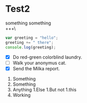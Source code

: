 # Test2
something something\
+++\
```Javascript
var greeting = "hello";
greeting += " there";
console.log(greeting);
```

- [x] Do red-green colorblind laundry.
- [ ] Walk your anonymus cat.
- [x] Send the Milka report.

1. Something
1. Something
1. Anything
    1.Else
    1.But not
    1.this
1. Working
